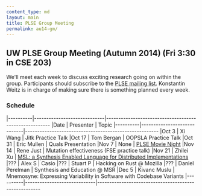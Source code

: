 ```yaml
---
content_type: md
layout: main
title: PLSE Group Meeting
permalink: au14-gm/
---
```


## UW PLSE Group Meeting (Autumn 2014) (Fri 3:30 in CSE 203)


We'll meet each week to discuss exciting research going on within the
group.  Participants should subscribe to the
[PLSE mailing list](https://mailman.cs.washington.edu/mailman/listinfo/plse).
Konstantin Weitz is in charge of making sure there is something planned every week.

### Schedule

|----------|-----------------------------|-------------------------------------------------------
|Date      | Presenter                   | Topic
|----------|-----------------------------|-------------------------------------------------------
|Oct 3     |  Xi Wang                    |  Jitk Practice Talk
|Oct 17    |  Tom Bergan                 |  OOPSLA Practice Talk
|Oct 31    |  Eric Mullen                |  Quals Presentation
|Nov 7     |  None                       |  [PLSE Movie Night](https://www.youtube.com/watch?v=_ahvzDzKdB0)
|Nov 14    |  Rene Just                  |  Mutation effectiveness (FSE practice talk)
|Nov 21    |  Zhilei Xu                  |  [MSL: a Synthesis Enabled Language for Distributed Implementations](msl/)
|???       |  Alex S                     |  Casio
|???       |  Stuart P                   |  Hacking on Rust @ Mozilla
|???       |  Daniel Perelman            |  Synthesis and Education @ MSR
|Dec 5     |  Kivanc Muslu               |  Mnemosyne: Expressing Variability in Software with Codebase Variants
|----------|-----------------------------|------------------------------------------------------
